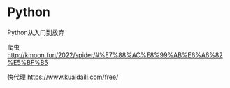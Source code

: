 # Python
Python从入门到放弃



爬虫 http://kmoon.fun/2022/spider/#%E7%88%AC%E8%99%AB%E6%A6%82%E5%BF%B5



快代理  https://www.kuaidaili.com/free/
